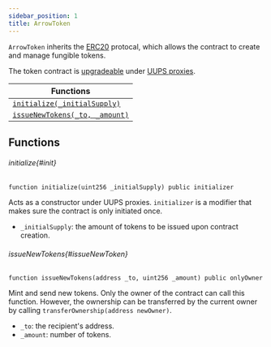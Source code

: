 ```yaml
---
sidebar_position: 1
title: ArrowToken
---
```


`ArrowToken` inherits the [ERC20](https://docs.openzeppelin.com/contracts/2.x/api/token/erc20) protocal, which allows the contract to create and manage fungible tokens.

The token contract is [upgradeable](https://docs.openzeppelin.com/contracts/4.x/upgradeable) under [UUPS proxies](https://docs.openzeppelin.com/contracts/4.x/api/proxy#transparent-vs-uups).

| Functions                                        |
| ------------------------------------------------ |
| [`initialize(_initialSupply)`](#init)            |
| [`issueNewTokens(_to, _amount)`](#issueNewToken) |

## Functions

###### initialize{#init}

```sol
function initialize(uint256 _initialSupply) public initializer
```

Acts as a constructor under UUPS proxies. `initializer` is a modifier that makes sure the contract is only initiated once.

- `_initialSupply`: the amount of tokens to be issued upon contract creation.

###### issueNewTokens{#issueNewToken}

```sol
function issueNewTokens(address _to, uint256 _amount) public onlyOwner
```

Mint and send new tokens.
Only the owner of the contract can call this function. However, the ownership can be transferred by the current owner by calling `transferOwnership(address newOwner)`.

- `_to`: the recipient's address.
- `_amount`: number of tokens.

